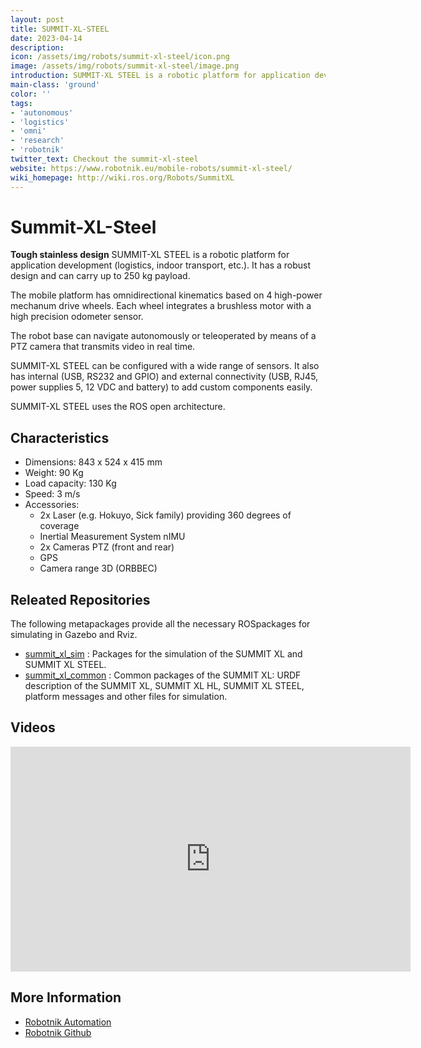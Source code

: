 ```yaml
---
layout: post
title: SUMMIT-XL-STEEL
date: 2023-04-14
description:
icon: /assets/img/robots/summit-xl-steel/icon.png
image: /assets/img/robots/summit-xl-steel/image.png
introduction: SUMMIT-XL STEEL is a robotic platform for application development (logistics, indoor transport, etc.) manufactured by Robotnik.
main-class: 'ground'
color: ''
tags:
- 'autonomous'
- 'logistics'
- 'omni'
- 'research'
- 'robotnik'
twitter_text: Checkout the summit-xl-steel
website: https://www.robotnik.eu/mobile-robots/summit-xl-steel/
wiki_homepage: http://wiki.ros.org/Robots/SummitXL
---
```


# Summit-XL-Steel

**Tough stainless design**
SUMMIT-XL STEEL is a robotic platform for application development (logistics, indoor transport, etc.). It has a robust design and can carry up to 250 kg payload.

The mobile platform has omnidirectional kinematics based on 4 high-power mechanum drive wheels. Each wheel integrates a brushless motor with a high precision odometer sensor.

The robot base can navigate autonomously or teleoperated by means of a PTZ camera that transmits video in real time.

SUMMIT-XL STEEL can be configured with a wide range of sensors. It also has internal (USB, RS232 and GPIO) and external connectivity (USB, RJ45, power supplies 5, 12 VDC and battery) to add custom components easily.

SUMMIT-XL STEEL uses the ROS open architecture.

## Characteristics

* Dimensions: 843 x 524 x 415 mm
* Weight: 90 Kg
* Load capacity: 130 Kg
* Speed: 3 m/s
* Accessories:
    * 2x Laser (e.g. Hokuyo, Sick family) providing 360 degrees of coverage
    * Inertial Measurement System nIMU
    * 2x Cameras PTZ (front and rear)
    * GPS
    * Camera range 3D (ORBBEC)

## Releated Repositories

The following metapackages provide all the necessary ROSpackages for simulating in Gazebo and Rviz.


* [summit_xl_sim](http://wiki.ros.org/summit_xl_sim) : Packages for the simulation of the SUMMIT XL and SUMMIT XL STEEL.
* [summit_xl_common](http://wiki.ros.org/summit_xl_common) : Common packages of the SUMMIT XL: URDF description of the SUMMIT XL, SUMMIT XL HL, SUMMIT XL STEEL, platform messages and other files for simulation.

## Videos

<iframe width="640" height="360" src="https://www.youtube.com/watch?v=qj5_xgCkKf8&t=1s" frameborder="0" allowfullscreen></iframe>

## More Information
 * [Robotnik Automation](https://www.robotnik.eu/mobile-robots/summit-xl-steel/)
 * [Robotnik Github](https://github.com/RobotnikAutomation)
